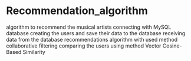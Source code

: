 # Recommendation_algorithm
algorithm to recommend  the musical artists
connecting  with MySQL database
creating the users and save their data to the database
receiving data from the database
recommendations algorithm with used method collaborative filtering
comparing the users using method Vector Cosine-Based Similarity 
